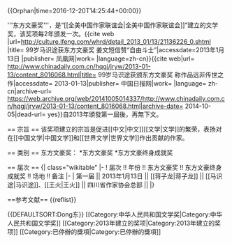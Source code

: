 {{Orphan|time=2016-12-20T14:25:44+00:00}}

'''东方文豪奖'''，是“[[全美中国作家联谊会|全美中国作家联谊会]]”建立的文学奖，该奖项每2年颁发一次。<ref name=" fish" >{{cite web |url=http://culture.ifeng.com/whrd/detail_2013_01/13/21136226_0.shtml |title= 99岁马识途获东方文豪奖 姜文短信赞“自由斗士”|accessdate=2013年1月13日 |publisher= 凤凰网|work= |language=zh-cn}}</ref><ref name=" cat">{{cite web|url= http://www.chinadaily.com.cn/hqgj/jryw/2013-01-13/content_8016068.html|title= 99岁马识途获颁东方文豪奖 称作品远非传世之作|accessdate= 2013-01-13|publisher= 中国日报网|work= |language= zh-cn|archive-url= https://web.archive.org/web/20141005014337/http://www.chinadaily.com.cn/hqgj/jryw/2013-01-13/content_8016068.html|archive-date= 2014-10-05|dead-url= yes}}</ref>自2013年頒發第一屆後，再無下文。

== 宗旨 ==
该奖项建立的宗旨是促进[[中文|中文]][[文学|文学]]的繁荣，表扬对在[[中国文学|中国文学]]和[[世界文学|世界文学]]作出贡献的作家。<ref name=" fish" /><ref name=" cat" />

== 类别 ==
东方文豪奖：
*东方文豪奖
*东方文豪终身成就奖

== 届次 ==
{| class="wikitable"
|-
! 届次  !! 年份 !! 东方文豪奖  !! 东方文豪终身成就奖 !! 场地 !! 备注
|-
|  第一届 ||   2013年1月13日  ||   [[蒋子龙|蒋子龙]]  ||  [[马识途|马识途]]、[[王火|王火]]    || 四川省作家协会总部  ||  <ref name=" fish" /><ref name=" cat" />
|}

==参考文献==
{{reflist}}

{{DEFAULTSORT:Dong东}}
[[Category:中华人民共和国文学奖|Category:中华人民共和国文学奖]]
[[Category:2013年建立的奖项|Category:2013年建立的奖项]]
[[Category:已停辦的獎項|Category:已停辦的獎項]]
